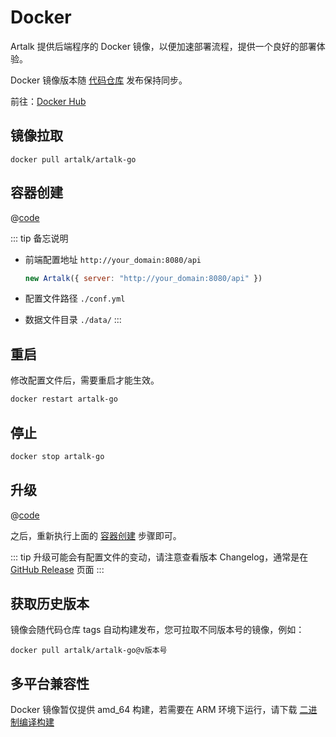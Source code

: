 # Docker

Artalk 提供后端程序的 Docker 镜像，以便加速部署流程，提供一个良好的部署体验。

Docker 镜像版本随 [代码仓库](https://github.com/ArtalkJS/ArtalkGo/releases) 发布保持同步。

前往：[Docker Hub](https://hub.docker.com/r/artalk/artalk-go)

## 镜像拉取

`docker pull artalk/artalk-go`

## 容器创建

@[code](../../code/quick-start/docker.sh)

::: tip 备忘说明

- 前端配置地址 `http://your_domain:8080/api`

    ```js
    new Artalk({ server: "http://your_domain:8080/api" })
    ```

- 配置文件路径 `./conf.yml`
- 数据文件目录 `./data/`
:::

## 重启

修改配置文件后，需要重启才能生效。

```bash
docker restart artalk-go
```

## 停止

```bash
docker stop artalk-go
```

## 升级

@[code](../../code/docker/update.sh)

之后，重新执行上面的 [容器创建](#容器创建) 步骤即可。

::: tip
升级可能会有配置文件的变动，请注意查看版本 Changelog，通常是在 [GitHub Release](https://github.com/ArtalkJS/ArtalkGo/releases) 页面
:::


## 获取历史版本

镜像会随代码仓库 tags 自动构建发布，您可拉取不同版本号的镜像，例如：

`docker pull artalk/artalk-go@v版本号`

## 多平台兼容性

Docker 镜像暂仅提供 amd_64 构建，若需要在 ARM 环境下运行，请下载 [二进制编译构建](/guide/backend/install.html)
